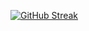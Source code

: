 [![GitHub Streak](https://streak-stats.demolab.com?user=prakhar-sa&theme=highcontrast&border_radius=5)](https://git.io/streak-stats)
